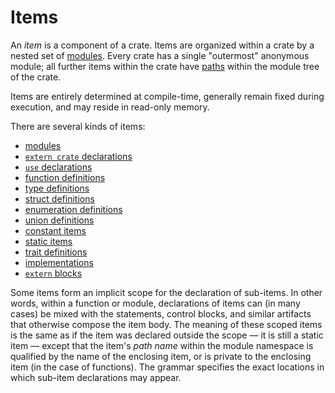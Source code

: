 # Items

An _item_ is a component of a crate. Items are organized within a crate by a
nested set of [modules]. Every crate has a single "outermost" anonymous module;
all further items within the crate have [paths] within the module tree of the
crate.

Items are entirely determined at compile-time, generally remain fixed during
execution, and may reside in read-only memory.

There are several kinds of items:

* [modules]
* [`extern crate` declarations]
* [`use` declarations]
* [function definitions]
* [type definitions]
* [struct definitions]
* [enumeration definitions]
* [union definitions]
* [constant items]
* [static items]
* [trait definitions]
* [implementations]
* [`extern` blocks]

Some items form an implicit scope for the declaration of sub-items. In other
words, within a function or module, declarations of items can (in many cases)
be mixed with the statements, control blocks, and similar artifacts that
otherwise compose the item body. The meaning of these scoped items is the same
as if the item was declared outside the scope &mdash; it is still a static item
&mdash; except that the item's *path name* within the module namespace is
qualified by the name of the enclosing item, or is private to the enclosing
item (in the case of functions). The grammar specifies the exact locations in
which sub-item declarations may appear.

[`extern crate` declarations]: items/extern-crates.html
[`extern` blocks]: items/external-blocks.html
[`use` declarations]: items/use-declarations.html
[constant items]: items/constant-items.html
[enumeration definitions]: items/enumerations.html
[function definitions]: items/functions.html
[implementations]: items/implementations.html
[modules]: items/modules.html
[modules]: items/modules.html
[paths]: paths.html
[static items]: items/static-items.html
[struct definitions]: items/structs.html
[trait definitions]: items/traits.html
[type definitions]: items/type-aliases.html
[union definitions]: items/unions.html
